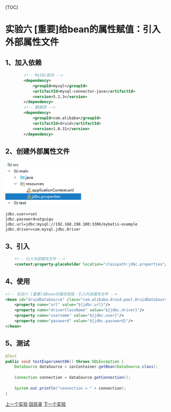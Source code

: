 [TOC]



# 实验六 [重要]给bean的属性赋值：引入外部属性文件



## 1、加入依赖

```xml
        <!-- MySQL驱动 -->
        <dependency>
            <groupId>mysql</groupId>
            <artifactId>mysql-connector-java</artifactId>
            <version>5.1.3</version>
        </dependency>
        <!-- 数据源 -->
        <dependency>
            <groupId>com.alibaba</groupId>
            <artifactId>druid</artifactId>
            <version>1.0.31</version>
        </dependency>
```



## 2、创建外部属性文件

![images](../images/img011.png)

```properties
jdbc.user=root
jdbc.password=atguigu
jdbc.url=jdbc:mysql://192.168.198.100:3306/mybatis-example
jdbc.driver=com.mysql.jdbc.Driver
```



## 3、引入

```xml
    <!-- 引入外部属性文件 -->
    <context:property-placeholder location="classpath:jdbc.properties"/>
```



## 4、使用

```xml
<!-- 实验六 [重要]给bean的属性赋值：引入外部属性文件 -->
<bean id="druidDataSource" class="com.alibaba.druid.pool.DruidDataSource">
    <property name="url" value="${jdbc.url}"/>
    <property name="driverClassName" value="${jdbc.driver}"/>
    <property name="username" value="${jdbc.user}"/>
    <property name="password" value="${jdbc.password}"/>
</bean>
```



## 5、测试

```java
@Test
public void testExperiment06() throws SQLException {
    DataSource dataSource = iocContainer.getBean(DataSource.class);

    Connection connection = dataSource.getConnection();

    System.out.println("connection = " + connection);
}
```



[上一个实验](experiment05.html) [回目录](../verse03.html) [下一个实验](experiment07.html)